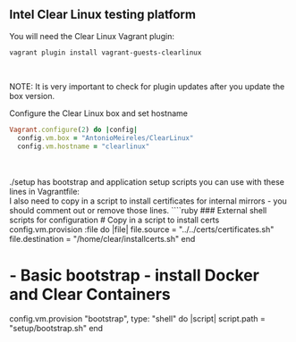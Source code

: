 ## Intel Clear Linux testing platform

You will need the Clear Linux Vagrant plugin:
````shell
vagrant plugin install vagrant-guests-clearlinux
````
<br/>

NOTE: It is very important to check for plugin updates after you update the box version.

Configure the Clear Linux box and set hostname
````ruby
Vagrant.configure(2) do |config|
  config.vm.box = "AntonioMeireles/ClearLinux"
  config.vm.hostname = "clearlinux"
````
<br/>
<br/>
./setup has bootstrap and application setup scripts you can use with these lines in Vagrantfile:<br/>
I also need to copy in a script to install certificates for internal mirrors - you should comment out or remove those lines.
````ruby
### External shell scripts for configuration
# Copy in a script to install certs
config.vm.provision :file do |file|
   file.source = "../../certs/certificates.sh" 
   file.destination =  "/home/clear/installcerts.sh"
end  
    
# - Basic bootstrap - install Docker and Clear Containers
config.vm.provision "bootstrap", type: "shell" do |script|
   script.path = "setup/bootstrap.sh"
end
````